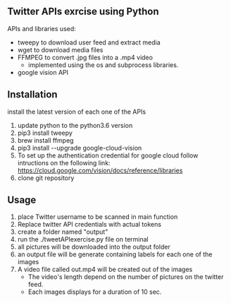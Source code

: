 Twitter APIs exrcise using Python
------------------------------------

APIs and libraries used:
- tweepy to download user feed and extract media
- wget to download media files
- FFMPEG to convert .jpg files into a .mp4 video
    - implemented using the os and subprocess libraries. 
 - google vision API


Installation
------------
install the latest version of each one of the APIs
1) update python to the python3.6 version
2) pip3 install tweepy
3) brew install ffmpeg
4) pip3  install --upgrade google-cloud-vision
5) To set up the authentication credential for google cloud follow intructions on the following link: https://cloud.google.com/vision/docs/reference/libraries
3) clone git repository

Usage
------------
1) place Twitter username to be scanned in main function
2) Replace twitter API credentials with actual tokens
4) create a folder named "output"
3) run the ./tweetAPIexercise.py file on terminal
4) all pictures will be downloaded into the output folder
6) an output file will be generate containing labels for each one of the images
5) A video file called out.mp4 will be created out of the images
    - The video's length depend on the number of pictures on the twitter feed. 
    - Each images displays for a duration of 10 sec. 
